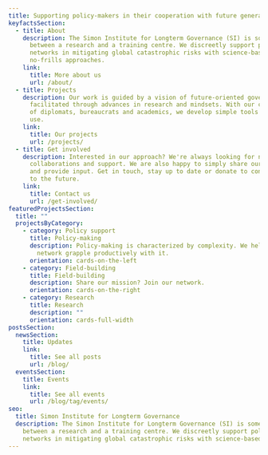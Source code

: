 ```yaml
---
title: Supporting policy-makers in their cooperation with future generations.
keyfactsSection:
  - title: About
    description: The Simon Institute for Longterm Governance (SI) is somewhere
      between a research and a training centre. We discreetly support policy
      networks in mitigating global catastrophic risks with science-based,
      no-frills approaches.
    link:
      title: More about us
      url: /about/
  - title: Projects
    description: Our work is guided by a vision of future-oriented governance,
      facilitated through advances in research and mindsets. With our community
      of diplomats, bureaucrats and academics, we develop simple tools with real
      use.
    link:
      title: Our projects
      url: /projects/
  - title: Get involved
    description: Interested in our approach? We're always looking for new ideas,
      collaborations and support. We are also happy to simply share our insights
      and provide input. Get in touch, stay up to date or donate to contribute
      to the future.
    link:
      title: Contact us
      url: /get-involved/
featuredProjectsSection:
  title: ""
  projectsByCategory:
    - category: Policy support
      title: Policy-making
      description: Policy-making is characterized by complexity. We help you and your
        network grapple productively with it.
      orientation: cards-on-the-left
    - category: Field-building
      title: Field-building
      description: Share our mission? Join our network.
      orientation: cards-on-the-right
    - category: Research
      title: Research
      description: ""
      orientation: cards-full-width
postsSection:
  newsSection:
    title: Updates
    link:
      title: See all posts
      url: /blog/
  eventsSection:
    title: Events
    link:
      title: See all events
      url: /blog/tag/events/
seo:
  title: Simon Institute for Longterm Governance
  description: The Simon Institute for Longterm Governance (SI) is somewhere
    between a research and a training centre. We discreetly support policy
    networks in mitigating global catastrophic risks with science-based tools.
---
```

